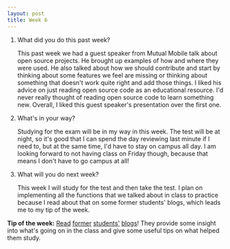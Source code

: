 ```yaml
---
layout: post
title: Week 6
---
```


1. What did you do this past week?
	
	This past week we had a guest speaker from Mutual Mobile talk about open source projects. He brought up examples of how and where they were used. He also talked about how we should contribute and start by thinking about some features we feel are missing or thinking about something that doesn't work quite right and add those things. I liked his advice on just reading open source code as an educational resource. I'd never really thought of reading open source code to learn something new. Overall, I liked this guest speaker's presentation over the first one.
	

2. What's in your way?
	
	Studying for the exam will be in my way in this week. The test will be at night, so it's good that I can spend the day reviewing last minute if I need to, but at the same time, I'd have to stay on campus all day. I am looking forward to not having class on Friday though, because that means I don't have to go campus at all!

3. What will you do next week?
	
	This week I will study for the test and then take the test. I plan on implementing all the functions that we talked about in class to practice because I read about that on some former students' blogs, which leads me to my tip of the week.
	
**Tip of the week:**  [Read](https://ggambo13.wordpress.com/2015/03/09/week-7/) [former](https://cs373olivialin.wordpress.com/2015/03/09/week-7-test-one/) [students'](http://cs373svillars.blogspot.com/2015/03/week-8-316-327.html) [blogs](https://theblogofbobb.wordpress.com/2014/07/21/week-six/)! They provide some insight into what's going on in the class and give some useful tips on what helped them study.